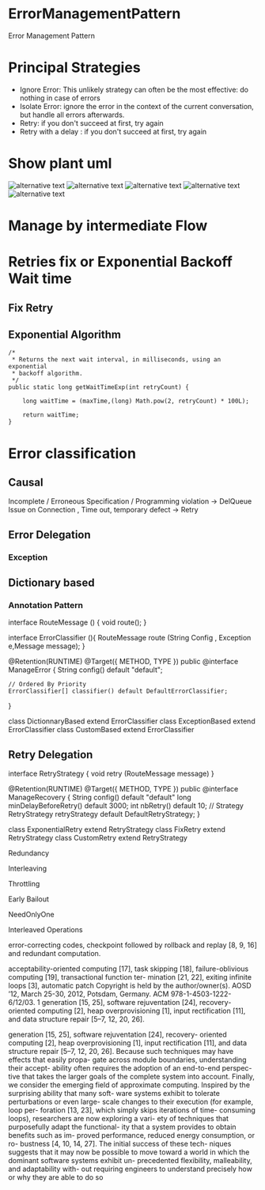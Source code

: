 # ErrorManagementPattern
Error Management Pattern

# Principal Strategies

- Ignore Error: This unlikely strategy can often be the most effective: do nothing in case of errors
- Isolate Error: ignore the error in the context of the current conversation, but handle all errors afterwards.
- Retry: if you don't succeed at first, try again
- Retry with a delay : if you don't succeed at first, try again

# Show plant uml
![alternative text](http://www.plantuml.com/plantuml/proxy?src=https://raw.github.com/buidiaconseil/ErrorManagementPattern/master/ErrorStateManagement.wsd)
![alternative text](http://www.plantuml.com/plantuml/proxy?src=https://raw.github.com/buidiaconseil/ErrorManagementPattern/master/ExplodePartitionByTime.wsd)
![alternative text](http://www.plantuml.com/plantuml/proxy?src=https://raw.github.com/buidiaconseil/ErrorManagementPattern/master/RetryConsumingStrategy.wsd)
![alternative text](http://www.plantuml.com/plantuml/proxy?src=https://raw.github.com/buidiaconseil/ErrorManagementPattern/master/RetryFlow.wsd)
![alternative text](http://www.plantuml.com/plantuml/proxy?src=https://raw.github.com/buidiaconseil/ErrorManagementPattern/master/errorFlow.wsd)


# Manage by intermediate Flow

# Retries fix or Exponential Backoff Wait time

## Fix Retry

## Exponential Algorithm

```
/*
 * Returns the next wait interval, in milliseconds, using an exponential
 * backoff algorithm.
 */
public static long getWaitTimeExp(int retryCount) {

    long waitTime = (maxTime,(long) Math.pow(2, retryCount) * 100L);

    return waitTime;
}
```

# Error classification

## Causal 

Incomplete / Erroneous Specification / Programming violation  -> DelQueue
Issue on Connection , Time out, temporary defect -> Retry 


## Error Delegation

### Exception 

## Dictionary based

### Annotation Pattern

interface RouteMessage () {
    void route();
}

interface ErrorClassifier (){
    RouteMessage route (String Config , Exception e,Message message);
}


@Retention(RUNTIME)
@Target({ METHOD, TYPE })
public @interface ManageError { 
	String config() default "default";

    // Ordered By Priority
	ErrorClassifier[] classifier() default DefaultErrorClassifier;
}

class DictionnaryBased extend ErrorClassifier
class ExceptionBased extend ErrorClassifier
class CustomBased extend ErrorClassifier

## Retry Delegation

interface RetryStrategy  {
    void retry (RouteMessage message)
}

@Retention(RUNTIME)
@Target({ METHOD, TYPE })
public @interface ManageRecovery {
    String config() default "default"
	long minDelayBeforeRetry() default 3000;
	int nbRetry() default 10;
    // Strategy 
	RetryStrategy retryStrategy default DefaultRetryStrategy;
}

class ExponentialRetry extend RetryStrategy
class FixRetry extend RetryStrategy
class CustomRetry extend RetryStrategy





Redundancy

Interleaving

Throttling

Early Bailout

NeedOnlyOne

Interleaved Operations

 error-correcting
codes, checkpoint followed by rollback and replay [8, 9, 16]
and redundant computation.

acceptability-oriented  computing  [17],  task  skipping  [18],
failure-oblivious computing [19], transactional function ter-
mination [21, 22], exiting infinite loops [3], automatic patch
Copyright is held by the author/owner(s).
AOSD ’12,
March 25-30, 2012, Potsdam, Germany.
ACM 978-1-4503-1222-6/12/03.
1
generation [15, 25], software rejuventation [24], recovery-
oriented  computing  [2],  heap  overprovisioning  [1],  input
rectification [11], and data structure repair [5–7, 12, 20, 26].

generation [15, 25], software rejuventation [24], recovery-
oriented  computing  [2],  heap  overprovisioning  [1],  input
rectification [11], and data structure repair [5–7, 12, 20, 26].
Because such techniques may have effects that easily propa-
gate across module boundaries, understanding their accept-
ability often requires the adoption of an end-to-end perspec-
tive that takes the larger goals of the complete system into
account.
Finally,  we  consider  the  emerging  field  of  approximate
computing. Inspired by the surprising ability that many soft-
ware systems exhibit to tolerate perturbations or even large-
scale  changes  to  their  execution  (for  example,  loop  per-
foration  [13,  23],  which  simply  skips  iterations  of  time-
consuming  loops),  researchers  are  now  exploring  a  vari-
ety  of  techniques  that  purposefully  adapt  the  functional-
ity  that  a  system  provides  to  obtain  benefits  such  as  im-
proved  performance,  reduced  energy  consumption,  or  ro-
bustness [4, 10, 14, 27]. The initial success of these tech-
niques suggests that it may now be possible to move toward
a world in which the dominant software systems exhibit un-
precedented flexibility, malleability, and adaptability with-
out requiring engineers to understand precisely how or why
they are able to do so
